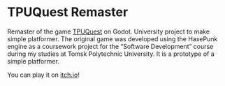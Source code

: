 # TPUQuest Remaster

Remaster of the game [TPUQuest](https://github.com/Kazemir/TPUQuest) on Godot. University project to make simple platformer. The original game was developed using the HaxePunk engine as a coursework project for the “Software Development” course during my studies at Tomsk Polytechnic University. It is a prototype of a simple platformer.

You can play it on [itch.io](https://chetverikov.itch.io/tpuquest-remaster)!
